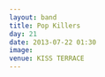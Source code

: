 ```yaml
---
layout: band
title: Pop Killers
day: 21
date: 2013-07-22 01:30
image: 
venue: KISS TERRACE
---
```



